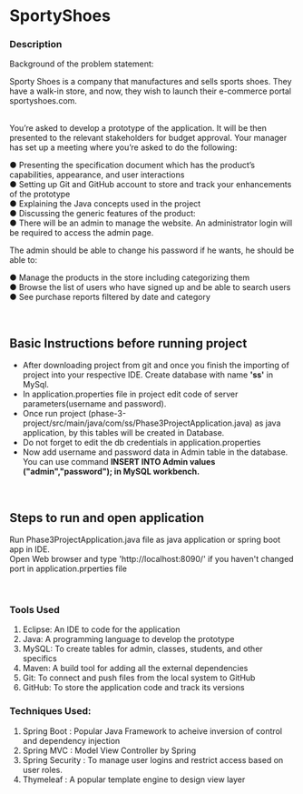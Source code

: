# SportyShoes

<h3>Description</h3>
<p>Background of the problem statement:

Sporty Shoes is a company that manufactures and sells sports shoes. They have a walk-in store, and now, they wish to launch their e-commerce portal sportyshoes.com.
</p>

<br>
You’re asked to develop a prototype of the application. It will be then presented to the relevant stakeholders for budget approval. Your manager has set up a meeting where you’re asked to do the following: 

● Presenting the specification document which has the product’s capabilities, appearance, and user interactions<br>
● Setting up Git and GitHub account to store and track your enhancements of the prototype <br>
● Explaining the Java concepts used in the project <br>
● Discussing the generic features of the product: <br>
● There will be an admin to manage the website. An administrator login will be required to access the admin page. <br>

The admin should be able to change his password if he wants, he should be able to:

● Manage the products in the store including categorizing them<br>
● Browse the list of users who have signed up and be able to search users<br>
● See purchase reports filtered by date and category<br>


<br>
	<h2>Basic Instructions before running project</h2>
	<ul>
	<li>After downloading project from git and once you finish the importing of project into your respective IDE. Create database with name <strong>'ss'</strong> in MySql.</li>
	<li>In application.properties file in project edit code of server parameters(username and password).</li>
	<li>Once run project (phase-3-project/src/main/java/com/ss/Phase3ProjectApplication.java) as java application, by this tables will be created in Database.</li>
	<li>Do not forget to edit the db credentials in application.properties
	<li>Now add username and password data in Admin table in the database. You can use command <strong>INSERT INTO Admin values ("admin","password"); in MySQL workbench.</strong></li>
	</ul>
<br>
<h2>Steps to run and open application</h2>
<p>Run Phase3ProjectApplication.java file as java application or spring boot app in IDE.<br> Open Web browser and type 'http://localhost:8090/' if you haven't changed port in application.prperties file</p>

<br>
<h3>Tools Used</h3>
<ol>
	<li>Eclipse: An IDE to code for the application</li>
	<li>Java: A programming language to develop the prototype</li>
	<li>MySQL: To create tables for admin, classes, students, and other specifics</li>
	<li>Maven: A build tool for adding all the external dependencies</li>
	<li>Git: To connect and push files from the local system to GitHub</li>
	<li>GitHub: To store the application code and track its versions</li>
</ol>

<h3>Techniques Used:</h3>
<ol>
	<li>Spring Boot : Popular Java Framework to acheive inversion of control and dependency injection</li>
	<li>Spring MVC : Model View Controller by Spring</li>
	<li>Spring Security : To manage user logins and restrict access based on user roles.</li>
	<li>Thymeleaf : A popular template engine to design view layer</li>
</ol>

 


